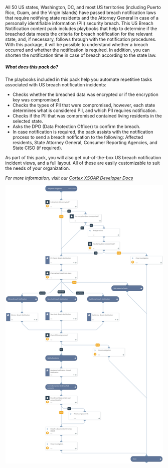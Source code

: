 All 50 US states, Washington, DC, and most US territories (including Puerto Rico, Guam, and the Virgin Islands) have passed breach notification laws that require notifying state residents and the Attorney General in case of a personally identifiable information (PII) security breach.
This US Breach Notification content pack includes playbooks that help to determine if the breached data meets the criteria for breach notification for the relevant state, and, if necessary, follows through with the notification procedures.
With this package, it will be possible to understand whether a breach occurred and whether the notification is required. In addition, you can shorten the notification time in case of breach according to the state law.

##### What does this pack do?
The playbooks included in this pack help you automate repetitive tasks associated with US breach notification incidents:
- Checks whether the breached data was encrypted or if the encryption key was compromised.
- Checks the types of PII that were compromised, however, each state determines what is considered PII, and which PII requires notification.
- Checks if the PII that was compromised contained living residents in the selected state.
- Asks the DPO (Data Protection Officer) to confirm the breach.
- In case notification is required, the pack assists with the notification process to send a breach notification to the following: Affected residents, State Attorney General, Consumer Reporting Agencies, and State CISO (if required).

As part of this pack, you will also get out-of-the-box US breach notification incident views, and a full layout. All of these are easily customizable to suit the needs of your organization.


_For more information, visit our [Cortex XSOAR Developer Docs](https://xsoar.pan.dev/docs/reference/playbooks/us---breach-notification)_

![US-BreachNotification](readme_images/US_-_Breach_Notification.png)
